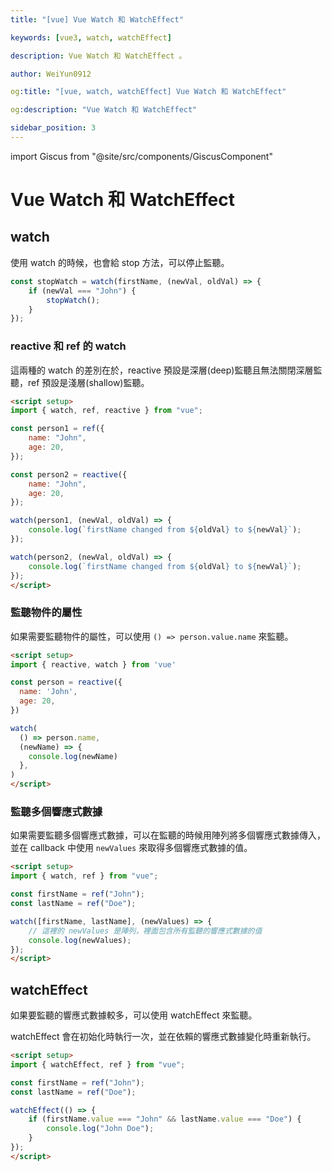 ```yaml
---
title: "[vue] Vue Watch 和 WatchEffect"

keywords: [vue3, watch, watchEffect]

description: Vue Watch 和 WatchEffect 。

author: WeiYun0912

og:title: "[vue, watch, watchEffect] Vue Watch 和 WatchEffect"

og:description: "Vue Watch 和 WatchEffect"

sidebar_position: 3
---
```


import Giscus from "@site/src/components/GiscusComponent"

# Vue Watch 和 WatchEffect

## watch

使用 watch 的時候，也會給 stop 方法，可以停止監聽。

```js
const stopWatch = watch(firstName, (newVal, oldVal) => {
    if (newVal === "John") {
        stopWatch();
    }
});
```

### reactive 和 ref 的 watch

這兩種的 watch 的差別在於，reactive 預設是深層(deep)監聽且無法關閉深層監聽，ref 預設是淺層(shallow)監聽。

<!-- prettier-ignore -->
```html title='App.vue' showLineNumbers
<script setup>
import { watch, ref, reactive } from "vue";

const person1 = ref({
    name: "John",
    age: 20,
});

const person2 = reactive({
    name: "John",
    age: 20,
});

watch(person1, (newVal, oldVal) => {
    console.log(`firstName changed from ${oldVal} to ${newVal}`);
});

watch(person2, (newVal, oldVal) => {
    console.log(`firstName changed from ${oldVal} to ${newVal}`);
});
</script>
```

### 監聽物件的屬性

如果需要監聽物件的屬性，可以使用 `() => person.value.name` 來監聽。

<!-- prettier-ignore -->
```html title='App.vue' showLineNumbers
<script setup>
import { reactive, watch } from 'vue'

const person = reactive({
  name: 'John',
  age: 20,
})

watch(
  () => person.name,
  (newName) => {
    console.log(newName)
  },
)
</script>
```

### 監聽多個響應式數據

如果需要監聽多個響應式數據，可以在監聽的時候用陣列將多個響應式數據傳入，並在 callback 中使用 `newValues` 來取得多個響應式數據的值。

<!-- prettier-ignore -->
```html title='App.vue' showLineNumbers
<script setup>
import { watch, ref } from "vue";

const firstName = ref("John");
const lastName = ref("Doe");

watch([firstName, lastName], (newValues) => {
    // 這裡的 newValues 是陣列，裡面包含所有監聽的響應式數據的值
    console.log(newValues);
});
</script>
```

## watchEffect

如果要監聽的響應式數據較多，可以使用 watchEffect 來監聽。

watchEffect 會在初始化時執行一次，並在依賴的響應式數據變化時重新執行。

<!-- prettier-ignore -->
```html title='App.vue' showLineNumbers
<script setup>
import { watchEffect, ref } from "vue";

const firstName = ref("John");
const lastName = ref("Doe");

watchEffect(() => {
    if (firstName.value === "John" && lastName.value === "Doe") {
        console.log("John Doe");
    }
});
</script>
```

<Giscus />

